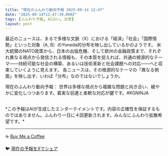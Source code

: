 ```yaml
---
title: "現在のふんわり動向予報 2025-09-14 12:47"
date: "2025-09-14T12:47:39.000Z"
tags: [ふんわり予報, AI占い, 日常]
layout: post
---
```


最近のニュースは、まるで多様な文脈（X）における「経済」「社会」「国際情勢」といった対象（A, B）のYoneda的分布を映し出しているかのようです。  米大統領のNATO政策から、日本の出版危機、そして欧州の金融政策まで、それぞれ異なる視点から発信される情報も、その本質を捉えれば、共通の根源的なテーマ——持続可能な社会の構築、あるいは技術革新と社会課題への対応——へと収束していくように見えます。  各ニュースは、その根源的なテーマの「異なる側面」を映し出す、いわば「分布」なのではないでしょうか。

現在のふんわり動向予報：
世界は多様な視点から複雑な問題と向き合い、緩やかに変化しつつあります。着実な前進と柔軟な対応が鍵です。#KGNINJA

<br>
*この予報はAIが生成したエンターテイメントです。内容の正確性を保証するものではありません。ふんわり一日に４回更新されます。みんなにふんわり拡散希望です。*

---
☕️ [Buy Me a Coffee](https://www.buymeacoffee.com/kgninja)

🐦 [現在の予報をXでシェア](https://twitter.com/intent/tweet?text=%E7%8F%BE%E5%9C%A8%E3%81%AE%E3%81%B5%E3%82%93%E3%82%8F%E3%82%8A%E4%BA%88%E5%A0%B1%3A%20%E3%80%8C%E6%9C%80%E8%BF%91%E3%81%AE%E3%83%8B%E3%83%A5%E3%83%BC%E3%82%B9%E3%81%AF%E3%80%81%E3%81%BE%E3%82%8B%E3%81%A7%E5%A4%9A%E6%A7%98%E3%81%AA%E6%96%87%E8%84%88%EF%BC%88X%EF%BC%89%E3%81%AB%E3%81%8A%E3%81%91%E3%82%8B%E3%80%8C%E7%B5%8C%E6%B8%88%E3%80%8D%E3%80%8C%E7%A4%BE%E4%BC%9A%E3%80%8D%E3%80%8C%E5%9B%BD%E9%9A%9B%E6%83%85%E5%8B%A2%E3%80%8D%E3%81%A8%E3%81%84%E3%81%A3%E3%81%9F%E5%AF%BE%E8%B1%A1%EF%BC%88A%2C%20B%EF%BC%89%E3%81%AEYoneda%E7%9A%84%E5%88%86%E5%B8%83%E3%82%92%E6%98%A0%E3%81%97%E5%87%BA%E3%81%97%E3%81%A6%E3%81%84%E3%82%8B%E3%81%8B%E3%81%AE%E3%82%88%E3%81%86%E3%81%A7%E3%81%99%E3%80%82%E3%80%8D%23KGNINJA%20%E7%B6%9A%E3%81%8D%E3%81%AF%E3%83%96%E3%83%AD%E3%82%B0%E3%81%A7%EF%BC%81%F0%9F%91%87&url=https%3A%2F%2Fkg-ninja.github.io%2FFunwariyoso%2F)
